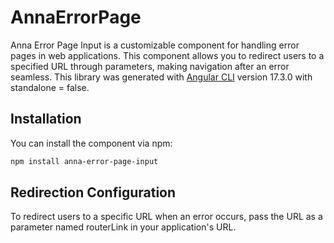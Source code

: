 # AnnaErrorPage
Anna Error Page Input is a customizable component for handling error pages in web applications. This component allows you to redirect users to a specified URL through parameters, making navigation after an error seamless.
This library was generated with [Angular CLI](https://github.com/angular/angular-cli) version 17.3.0 with standalone = false.

## Installation
You can install the component via npm:

```bash
npm install anna-error-page-input
```

## Redirection Configuration
To redirect users to a specific URL when an error occurs, pass the URL as a parameter named routerLink in your application's URL.
